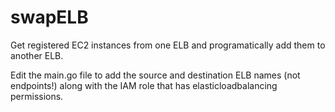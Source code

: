 # swapELB

Get registered EC2 instances from one ELB and programatically add them to another ELB.

Edit the main.go file to add the source and destination ELB names (not endpoints!) along with the IAM role that has elasticloadbalancing permissions.
